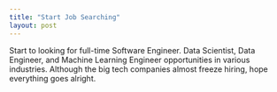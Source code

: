 ```yaml
---
title: "Start Job Searching"
layout: post
---
```


Start to looking for full-time Software Engineer. Data Scientist, Data Engineer, and Machine Learning Engineer opportunities in various industries. Although the big tech companies almost freeze hiring, hope everything goes alright.
